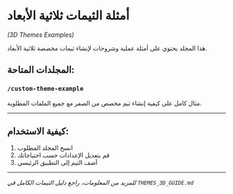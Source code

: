 # أمثلة الثيمات ثلاثية الأبعاد
*(3D Themes Examples)*

هذا المجلد يحتوي على أمثلة عملية وشروحات لإنشاء ثيمات مخصصة ثلاثية الأبعاد.

## المجلدات المتاحة:

### `/custom-theme-example`
مثال كامل على كيفية إنشاء ثيم مخصص من الصفر مع جميع الملفات المطلوبة.

---

## كيفية الاستخدام:

1. انسخ المجلد المطلوب
2. قم بتعديل الإعدادات حسب احتياجاتك  
3. أضف الثيم إلى التطبيق الرئيسي

---

*للمزيد من المعلومات، راجع دليل الثيمات الكامل في `THEMES_3D_GUIDE.md`*